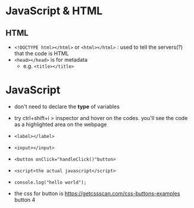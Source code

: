 # JavaScript & HTML

## HTML
- `<!DOCTYPE html></html>` or `<html></html>` : used to tell the servers(?) that the code is HTML
- `<head></head>` is for metadata
  - e.g. `<title></title>`

# JavaScript
- don't need to declare the **type** of variables
- try ctrl+shift+i > inspector and hover on the codes. you'll see the code as a highlighted area on the webpage

- `<label></label>`
- `<input></input>`
- `<button onClick="handleClick()"button>`
- `<script>the actual javascript</script>`
- `console.log("hello world");`


- the css for button is https://getcssscan.com/css-buttons-examples  button 4
